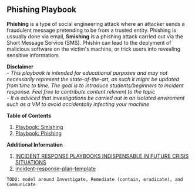 ## Phishing Playbook
**Phishing** is a type of social engineering attack where an attacker sends a fraudulent message pretending to be from a trusted entity. Phishing is ussually done via email, **Smishing** is a phishing attack carried out via the Short Message Service (SMS). Phishin can lead to the deplyment of malicious software on the victim's machine, or trick users into revealing sensitive informatiom

**Disclaimer**  
*- This playbook is intended for educational purposes and may not necessarily represent the state-of-the-art, as such it might be updated from time to time. The goal is to introduce students/beginners to incident response. Feel free to contribute content relevent to the topic*  
*- It is adviced that investigations be carried out in an isolated enviroment such as a VM to avoid accidentally infecting your machine*

**Table of Contents**
1. [Playbook: Smishing](./Smishing-Playbook.md)
2. [Playbook: Phishing](./Phishing-Playbook.md)

**Additional Information**
1. [INCIDENT RESPONSE PLAYBOOKS INDISPENSABLE IN FUTURE CRISIS SITUATIONS](https://www.scip.ch/en/?labs.20190103)
1. [incident-response-plan-template](https://github.com/counteractive/incident-response-plan-template)

`TODO: model around Investigate, Remediate (contain, eradicate), and Communicate`